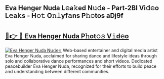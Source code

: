 ## Eva Henger Nuda L𝚎a𝚔ed N𝚞𝚍e - Part-2Bl Vi𝚍𝚎o L𝚎a𝚔s - H𝚘𝚝 O𝚗𝚕yf𝚊ns P𝚑𝚘tos aDj9f

# <h2><a href="http://kf14zc.oniu.top/?m=Eva+Henger+Nuda">🔗👉 🔴 Eva Henger Nuda P𝚑ot𝚘𝚜 V𝚒d𝚎o</a></h2>

[![Eva Henger Nuda Nu𝚍e𝚜](https://i.imgur.com/0qMVB7G.gif)](http://kf14zc.oniu.top/?m=Eva+Henger+Nuda)
Web-based entertainer and digital media artist Eva Henger Nuda, acclaimed for sharing dance and lifestyle ideas through solo and collaborative dance performances and short videos. Dedicated peacebuilder Eva Henger Nuda, recognized for their efforts to build peace and understanding between different communities.  
